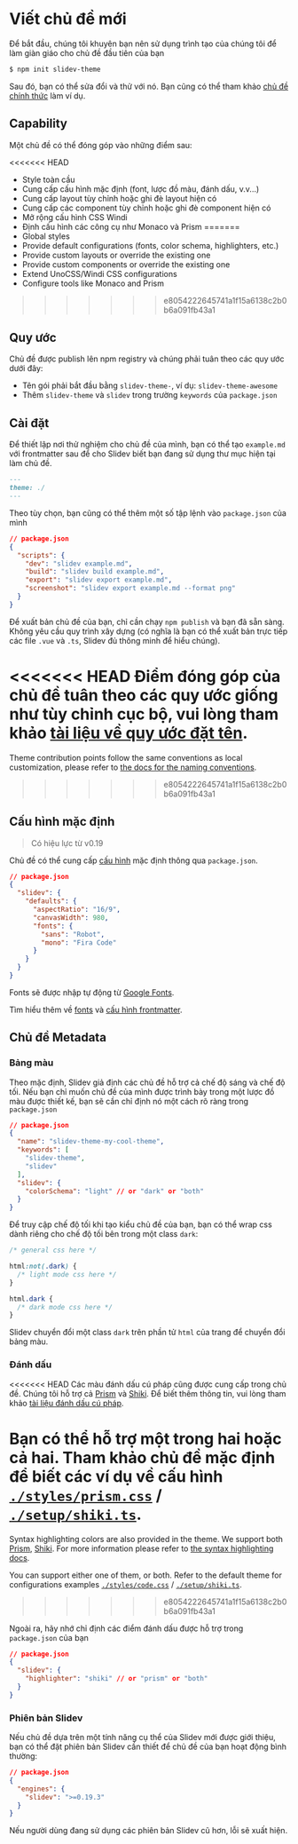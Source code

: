 # Viết chủ đề mới

Để bắt đầu, chúng tôi khuyên bạn nên sử dụng trình tạo của chúng tôi để làm giàn giáo cho chủ đề đầu tiên của bạn

```bash
$ npm init slidev-theme
```

Sau đó, bạn có thể sửa đổi và thử với nó. Bạn cũng có thể tham khảo [chủ đề chính thức](/themes/gallery) làm ví dụ.

## Capability

Một chủ đề có thể đóng góp vào những điểm sau:

<<<<<<< HEAD
- Style toàn cầu
- Cung cấp cấu hình mặc định (font, lược đồ màu, đánh dấu, v.v...)
- Cung cấp layout tùy chỉnh hoặc ghi đè layout hiện có
- Cung cấp các component tùy chỉnh hoặc ghi đè component hiện có
- Mở rộng cấu hình CSS Windi
- Định cấu hình các công cụ như Monaco và Prism
=======
- Global styles
- Provide default configurations (fonts, color schema, highlighters, etc.)
- Provide custom layouts or override the existing one
- Provide custom components or override the existing one
- Extend UnoCSS/Windi CSS configurations
- Configure tools like Monaco and Prism
>>>>>>> e8054222645741a1f15a6138c2b0b6a091fb43a1

## Quy ước

Chủ đề được publish lên npm registry và chúng phải tuân theo các quy ước dưới đây:

- Tên gói phải bắt đầu bằng `slidev-theme-`, ví dụ: `slidev-theme-awesome`
- Thêm `slidev-theme` và `slidev` trong trường `keywords` của `package.json`

## Cài đặt

Để thiết lập nơi thử nghiệm cho chủ đề của mình, bạn có thể tạo `example.md` với frontmatter sau để cho Slidev biết bạn đang sử dụng thư mục hiện tại làm chủ đề.

```md
---
theme: ./
---
```

Theo tùy chọn, bạn cũng có thể thêm một số tập lệnh vào `package.json` của mình

```json
// package.json
{
  "scripts": {
    "dev": "slidev example.md",
    "build": "slidev build example.md",
    "export": "slidev export example.md",
    "screenshot": "slidev export example.md --format png"
  }
}
```

Để xuất bản chủ đề của bạn, chỉ cần chạy `npm publish` và bạn đã sẵn sàng. Không yêu cầu quy trình xây dựng (có nghĩa là bạn có thể xuất bản trực tiếp các file `.vue` và `.ts`, Slidev đủ thông minh để hiểu chúng).

<<<<<<< HEAD
Điểm đóng góp của chủ đề tuân theo các quy ước giống như tùy chỉnh cục bộ, vui lòng tham khảo [tài liệu về quy ước đặt tên](/custom/). 
=======
Theme contribution points follow the same conventions as local customization, please refer to [the docs for the naming conventions](/custom/).
>>>>>>> e8054222645741a1f15a6138c2b0b6a091fb43a1

## Cấu hình mặc định

> Có hiệu lực từ v0.19

Chủ đề có thể cung cấp [cấu hình](/custom/#frontmatter-configures) mặc định thông qua `package.json`.

```json
// package.json
{
  "slidev": {
    "defaults": {
      "aspectRatio": "16/9",
      "canvasWidth": 980,
      "fonts": {
        "sans": "Robot",
        "mono": "Fira Code"
      }
    }
  }
}
```

Fonts sẽ được nhập tự động từ [Google Fonts](https://fonts.google.com/).

Tìm hiểu thêm về [fonts](/custom/fonts) và [cấu hình frontmatter](/custom/#frontmatter-configures).

## Chủ đề Metadata

### Bảng màu

Theo mặc định, Slidev giả định các chủ đề hỗ trợ cả chế độ sáng và chế độ tối. Nếu bạn chỉ muốn chủ đề của mình được trình bày trong một lược đồ màu được thiết kế, bạn sẽ cần chỉ định nó một cách rõ ràng trong `package.json`

```json
// package.json
{
  "name": "slidev-theme-my-cool-theme",
  "keywords": [
    "slidev-theme",
    "slidev"
  ],
  "slidev": {
    "colorSchema": "light" // or "dark" or "both"
  }
}
```

Để truy cập chế độ tối khi tạo kiểu chủ đề của bạn, bạn có thể wrap css dành riêng cho chế độ tối bên trong một class `dark`:

```css
/* general css here */

html:not(.dark) {
  /* light mode css here */
}

html.dark {
  /* dark mode css here */
}
```

Slidev chuyển đổi một class `dark` trên phần tử `html` của trang để chuyển đổi bảng màu.

### Đánh dấu

<<<<<<< HEAD
Các màu đánh dấu cú pháp cũng được cung cấp trong chủ đề. Chúng tôi hỗ trợ cả [Prism](https://prismjs.com/) và [Shiki](https://github.com/shikijs/shiki). Để biết thêm thông tin, vui lòng tham khảo [tài liệu đánh dấu cú pháp](/custom/highlighters).

Bạn có thể hỗ trợ một trong hai hoặc cả hai. Tham khảo chủ đề mặc định để biết các ví dụ về cấu hình [`./styles/prism.css`](https://github.com/slidevjs/slidev/blob/main/packages/theme-default/styles/prism.css) / [`./setup/shiki.ts`](https://github.com/slidevjs/slidev/blob/main/packages/theme-default/setup/shiki.ts).
=======
Syntax highlighting colors are also provided in the theme. We support both [Prism](https://prismjs.com/), [Shiki](https://github.com/shikijs/shiki). For more information please refer to [the syntax highlighting docs](/custom/highlighters).

You can support either one of them, or both. Refer to the default theme for configurations examples [`./styles/code.css`](https://github.com/slidevjs/slidev/blob/main/packages/create-theme/template/styles/code.css) / [`./setup/shiki.ts`](https://github.com/slidevjs/slidev/blob/main/packages/create-theme/template/setup/shiki.ts).
>>>>>>> e8054222645741a1f15a6138c2b0b6a091fb43a1

Ngoài ra, hãy nhớ chỉ định các điểm đánh dấu được hỗ trợ trong `package.json` của bạn

```json
// package.json
{
  "slidev": {
    "highlighter": "shiki" // or "prism" or "both"
  }
}
```

### Phiên bản Slidev

Nếu chủ đề dựa trên một tính năng cụ thể của Slidev mới được giới thiệu, bạn có thể đặt phiên bản Slidev cần thiết để chủ đề của bạn hoạt động bình thường:

```json
// package.json
{
  "engines": {
    "slidev": ">=0.19.3"
  }
}
```

Nếu người dùng đang sử dụng các phiên bản Slidev cũ hơn, lỗi sẽ xuất hiện.
